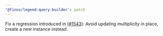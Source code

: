 ```yaml
---
'@finos/legend-query-builder': patch
---
```


Fix a regression introduced in ([#1543](https://github.com/finos/legend-studio/pull/1543)): Avoid updating multiplicity in place, create a new instance instead.
